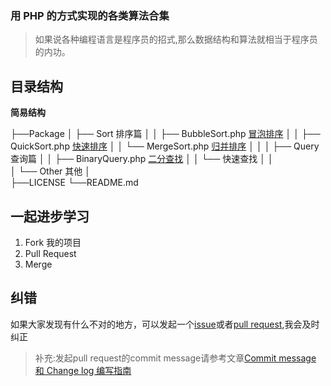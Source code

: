 ### 用 PHP 的方式实现的各类算法合集

>  如果说各种编程语言是程序员的招式,那么数据结构和算法就相当于程序员的内功。

## 目录结构

**简易结构**
        
├──Package
│    ├── Sort  排序篇
│    │    ├── BubbleSort.php  [冒泡排序](https://github.com/PuShaoWei/arithmetic-php/package/Sort/BubbleSort.php)
│    │    ├── QuickSort.php   [快速排序](https://github.com/PuShaoWei/arithmetic-php/package/Sort/QuickSort.php)
│    │    └── MergeSort.php   [归并排序](https://github.com/PuShaoWei/arithmetic-php/package/Sort/MergeSort.php)
│    │ 
│    ├── Query 查询篇
│    │    ├── BinaryQuery.php [二分查找](https://github.com/PuShaoWei/arithmetic-php/package/Sort/BinaryQuery.php)
│    │    └── 快速查找 
│    │     
│    └── Other 其他 
│     
├──LICENSE 
└──README.md

## 一起进步学习
 1. Fork 我的项目
 2. Pull Request
 3. Merge

## 纠错

如果大家发现有什么不对的地方，可以发起一个[issue](https://github.com/PuShaoWei/arithmetic-php/issues)或者[pull request](https://github.com/PuShaoWei/arithmetic-php/pulls),我会及时纠正
> 补充:发起pull request的commit message请参考文章[Commit message 和 Change log 编写指南](http://www.ruanyifeng.com/blog/2016/01/commit_message_change_log.html)